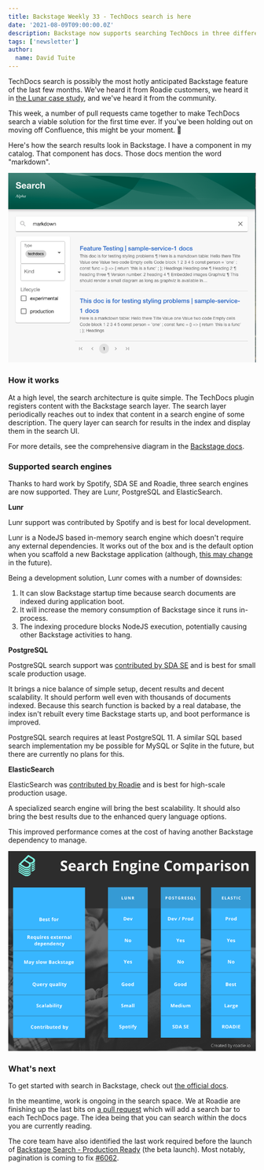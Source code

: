 ```yaml
---
title: Backstage Weekly 33 - TechDocs search is here
date: '2021-08-09T09:00:00.0Z'
description: Backstage now supports searching TechDocs in three different search engines. Learn about the pros and cons of each.
tags: ['newsletter']
author:
  name: David Tuite
---
```


TechDocs search is possibly the most hotly anticipated Backstage feature of the last few months. We've heard it from Roadie customers, we heard it in [the Lunar case study](https://roadie.io/case-studies/lunar-backstage-adoption/), and we've heard it from the community.

This week, a number of pull requests came together to make TechDocs search a viable solution for the first time ever. If you've been holding out on moving off Confluence, this might be your moment. 🏃

Here's how the search results look in Backstage. I have a component in my catalog. That component has docs. Those docs mention the word "markdown".

![a search bar with the word markdown in it and a list of Backstage pages which contain the word markdown](./techdocs-search-ui.png)

### How it works

At a high level, the search architecture is quite simple. The TechDocs plugin registers content with the Backstage search layer. The search layer periodically reaches out to index that content in a search engine of some description. The query layer can search for results in the index and display them in the search UI. 

For more details, see the comprehensive diagram in the [Backstage docs](https://backstage.io/docs/features/search/architecture).

### Supported search engines

Thanks to hard work by Spotify, SDA SE and Roadie, three search engines are now supported. They are Lunr, PostgreSQL and ElasticSearch.

**Lunr**

Lunr support was contributed by Spotify and is best for local development.

Lunr is a NodeJS based in-memory search engine which doesn't require any external dependencies. It works out of the box and is the default option when you scaffold a new Backstage application (although, [this may change](https://github.com/backstage/backstage/issues/6720) in the future). 

Being a development solution, Lunr comes with a number of downsides:

1. It can slow Backstage startup time because search documents are indexed during application boot.
2. It will increase the memory consumption of Backstage since it runs in-process.
3. The indexing procedure blocks NodeJS execution, potentially causing other Backstage activities to hang.

**PostgreSQL**

PostgreSQL search support was [contributed by SDA SE](https://github.com/backstage/backstage/pull/6682) and is best for small scale production usage.

It brings a nice balance of simple setup, decent results and decent scalability. It should perform well even with thousands of documents indexed. Because this search function is backed by a real database, the index isn't rebuilt every time Backstage starts up, and boot performance is improved. 

PostgreSQL search requires at least PostgreSQL 11. A similar SQL based search implementation my be possible for MySQL or Sqlite in the future, but there are currently no plans for this.

**ElasticSearch**

ElasticSearch was [contributed by Roadie](https://github.com/backstage/backstage/pull/6569) and is best for high-scale production usage. 

A specialized search engine will bring the best scalability. It should also bring the best results due to the enhanced query language options.

This improved performance comes at the cost of having another Backstage dependency to manage.

![a table with a summary of the main pros and cons of each search engine. This image contains no information which is not covered in the text above](./backstage-search-engine-comparison.png)

### What's next

To get started with search in Backstage, check out [the official docs](https://backstage.io/docs/features/search/search-engines).

In the meantime, work is ongoing in the search space. We at Roadie are finishing up the last bits on [a pull request](https://github.com/backstage/backstage/pull/6651) which will add a search bar to each TechDocs page. The idea being that you can search within the docs you are currently reading.

The core team have also identified the last work required before the launch of [Backstage Search - Production Ready](https://github.com/backstage/backstage/milestone/27) (the beta launch). Most notably, pagination is coming to fix [#6062](https://github.com/backstage/backstage/issues/6062).
